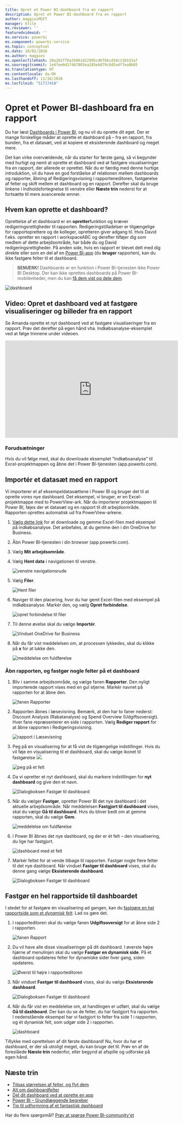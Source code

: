 ```yaml
---
title: Opret et Power BI-dashboard fra en rapport
description: Opret et Power BI-dashboard fra en rapport
author: maggiesMSFT
manager: kfile
ms.reviewer: ''
featuredvideoid: ''
ms.service: powerbi
ms.component: powerbi-service
ms.topic: conceptual
ms.date: 10/02/2018
ms.author: maggies
ms.openlocfilehash: 28a282ff6a35061422995c46fbbcd34c21b533a7
ms.sourcegitcommit: 1e4fee6d1f4b7803ea285eb879c8d5a4f7ea8b85
ms.translationtype: HT
ms.contentlocale: da-DK
ms.lasthandoff: 11/16/2018
ms.locfileid: "51717418"
---
```

# <a name="create-a-power-bi-dashboard-from-a-report"></a>Opret et Power BI-dashboard fra en rapport
Du har læst [Dashboards i Power BI](service-dashboards.md), og nu vil du oprette dit eget. Der er mange forskellige måder at oprette et dashboard på – fra en rapport, fra bunden, fra et datasæt, ved at kopiere et eksisterende dashboard og meget mere.  

Det kan virke overvældende, når du starter for første gang, så vi begynder med hurtigt og nemt at oprette et dashboard ved at fastgøre visualiseringer fra en rapport, der allerede er oprettet. Når du er færdig med denne hurtige introduktion, vil du have en god forståelse af relationen mellem dashboards og rapporter, åbning af Redigeringsvisning i rapporteneditoren, fastgørelse af felter og skift mellem et dashboard og en rapport. Derefter skal du bruge linkene i Indholdsfortegnelse til venstre eller **Næste trin** nederst for at fortsætte til mere avancerede emner.

## <a name="who-can-create-a-dashboard"></a>Hvem kan oprette et dashboard?
Oprettelse af et dashboard er en **opretter**funktion og kræver redigeringsrettigheder til rapporten. Redigeringstilladelser er tilgængelige for rapportoprettere og de kolleger, opretteren giver adgang til. Hvis David f.eks. opretter en rapport i workspaceABC og derefter tilføjer dig som medlem af dette arbejdsområde, har både du og David redigeringsrettigheder. På anden side, hvis en rapport er blevet delt med dig direkte eller som en del af en [Power BI-app](service-create-distribute-apps.md) (du **bruger** rapporten), kan du ikke fastgøre felter til et dashboard.

> **BEMÆRK!** Dashboards er en funktion i Power BI-tjenesten ikke Power BI Desktop. Der kan ikke oprettes dashboards på Power BI-mobilenheder, men du kan [få dem vist og dele dem](consumer/mobile/mobile-apps-view-dashboard.md).
>
> 

![dashboard](media/service-dashboard-create/power-bi-completed-dashboard-small.png)

## <a name="video-create-a-dashboard-by-pinning-visuals-and-images-from-a-report"></a>Video: Opret et dashboard ved at fastgøre visualiseringer og billeder fra en rapport
Se Amanda oprette et nyt dashboard ved at fastgøre visualiseringer fra en rapport. Prøv det derefter på egen hånd vha. Indkøbsanalyse-eksemplet ved at følge trinnene under videoen.

<iframe width="560" height="315" src="https://www.youtube.com/embed/lJKgWnvl6bQ" frameborder="0" allowfullscreen></iframe>

### <a name="prerequisites"></a>Forudsætninger
Hvis du vil følge med, skal du downloade eksemplet "Indkøbsanalyse" til Excel-projektmappen og åbne det i Power BI-tjenesten (app.powerbi.com).

## <a name="import-a-dataset-with-a-report"></a>Importér et datasæt med en rapport
Vi importerer et af eksempeldatasættene i Power BI og bruger det til at oprette vores nye dashboard. Det eksempel, vi bruger, er en Excel-projektmappe med to PowerView-ark. Når du importerer projektmappen til Power BI, føjes der et datasæt og en rapport til dit arbejdsområde.  Rapporten oprettes automatisk ud fra PowerView-arkene.

1. [Vælg dette link](http://go.microsoft.com/fwlink/?LinkId=529784) for at downloade og gemme Excel-filen med eksempel på indkøbsanalyse. Det anbefales, at du gemme den i din OneDrive for Business.
2. Åbn Power BI-tjenesten i din browser (app.powerbi.com).
3. Vælg **Mit arbejdsområde**.
4. Vælg **Hent data** i navigationen til venstre.

    ![venstre navigationsrude](media/service-dashboard-create/power-bi-get-data3.png)
5. Vælg **Filer**.

   ![Hent filer](media/service-dashboard-create/power-bi-select-files.png)
6. Naviger til den placering, hvor du har gemt Excel-filen med eksempel på indkøbsanalyse. Markér den, og vælg **Opret forbindelse**.

   ![opret forbindelse til filer](media/service-dashboard-create/power-bi-connectnew.png)
7. Til denne øvelse skal du vælge **Importér**.

    ![Vinduet OneDrive for Business](media/service-dashboard-create/power-bi-import.png)
8. Når du får vist meddelelsen om, at processen lykkedes, skal du klikke på **x** for at lukke den.

   ![meddelelse om fuldførelse](media/service-dashboard-create/power-bi-view-datasetnew.png)

### <a name="open-the-report-and-pin-some-tiles-to-a-dashboard"></a>Åbn rapporten, og fastgør nogle felter på et dashboard
1. Bliv i samme arbejdsområde, og vælge fanen **Rapporter**. Den nyligt importerede rapport vises med en gul stjerne. Markér navnet på rapporten for at åbne den.

    ![fanen Rapporter](media/service-dashboard-create/power-bi-reports.png)
2. Rapporten åbnes i læsevisning. Bemærk, at den har to faner nederst: Discount Analysis (Rabatanalyse) og Spend Overview (Udgiftsoversigt). Hver fane repræsenterer en side i rapporten.
    Vælg **Rediger rapport** for at åbne rapporten i Redigeringsvisning.

    ![rapport i Læsevisning](media/service-dashboard-create/power-bi-reading-view.png)
3. Peg på en visualisering for at få vist de tilgængelige indstillinger. Hvis du vil føje en visualisering til et dashboard, skal du vælge ikonet til fastgørelse ![](media/service-dashboard-create/power-bi-pin-icon.png).

    ![peg på et felt](media/service-dashboard-create/power-bi-hover.png)
4. Da vi opretter et nyt dashboard, skal du markere indstillingen for **nyt dashboard** og give den et navn.

   ![Dialogboksen Fastgør til dashboard](media/service-dashboard-create/power-bi-pin-tile.png)
5. Når du vælger **Fastgør**, opretter Power BI det nye dashboard i det aktuelle arbejdsområde. Når meddelelsen **Fastgjort til dashboard** vises, skal du vælge **Gå til dashboard**. Hvis du bliver bedt om at gemme rapporten, skal du vælge **Gem**.

     ![meddelelse om fuldførelse](media/service-dashboard-create/power-bi-pin-success.png)
6. I Power BI åbnes det nye dashboard, og der er ét felt – den visualisering, du lige har fastgjort.

   ![dashboard med et felt](media/service-dashboard-create/power-bi-pinned.png)
7. Markér feltet for at vende tilbage til rapporten. Fastgør nogle flere felter til det nye dashboard. Når vinduet **Fastgør til dashboard** vises, skal du denne gang vælge **Eksisterende dashboard**.  

   ![Dialogboksen Fastgør til dashboard](media/service-dashboard-create/power-bi-existing-dashboard.png)

## <a name="pin-an-entire-report-page-to-the-dashboard"></a>Fastgør en hel rapportside til dashboardet
I stedet for at fastgøre én visualisering ad gangen, kan du [fastgøre en hel rapportside som et *dynamisk felt*](service-dashboard-pin-live-tile-from-report.md). Lad os gøre det.

1. I rapporteditoren skal du vælge fanen **Udgiftsoversigt** for at åbne side 2 i rapporten.

   ![fanen Rapport](media/service-dashboard-create/power-bi-page-tab.png)

2. Du vil have alle disse visualiseringer på dit dashboard.  I øverste højre hjørne af menulinjen skal du vælge **Fastgør en dynamisk side**. På et dashboard opdateres felter for dynamiske sider hver gang, siden opdateres.

   ![Øverst til højre i rapporteditoren](media/service-dashboard-create/power-bi-pin-live.png)

3. Når vinduet **Fastgør til dashboard** vises, skal du vælge **Eksisterende dashboard**.

   ![Dialogboksen Fastgør til dashboard](media/service-dashboard-create/power-bi-pin-live2.png)

4. Når du får vist en meddelelse om, at handlingen er udført, skal du vælge **Gå til dashboard**. Der kan du se de felter, du har fastgjort fra rapporten. I nedenstående eksempel har vi fastgjort to felter fra side 1 i rapporten, og ét dynamisk felt, som udgør side 2 i rapporten.

   ![dashboard](media/service-dashboard-create/power-bi-dashboard.png)

Tillykke med oprettelsen af dit første dashboard! Nu, hvor du har et dashboard, er der så utroligt meget, du kan bruge det til.  Prøv en af de foreslåede **Næste trin** nedenfor, eller begynd at afspille og udforske på egen hånd.   

## <a name="next-steps"></a>Næste trin
* [Tilpas størrelsen af felter, og flyt dem](service-dashboard-edit-tile.md)
* [Alt om dashboardfelter](service-dashboard-tiles.md)
* [Del dit dashboard ved at oprette en app](service-create-workspaces.md)
* [Power BI – Grundlæggende begreber](service-basic-concepts.md)
* [Tip til udformning af et fantastisk dashboard](service-dashboards-design-tips.md)

Har du flere spørgsmål? [Prøv at spørge Power BI-community'et](http://community.powerbi.com/)
